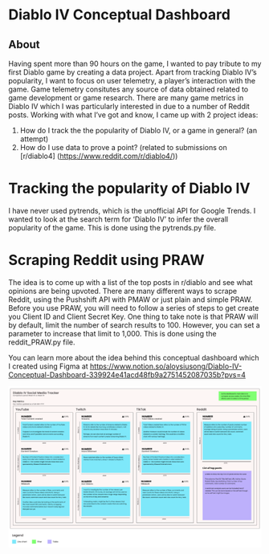 # Diablo IV Conceptual Dashboard

## About 

Having spent more than 90 hours on the game, I wanted to pay tribute to my first Diablo game by creating a data project. Apart from tracking Diablo IV’s popularity, I want to focus on user telemetry, a player’s interaction with the game. Game telemetry consitutes any source of data obtained related to game development or game research. There are many game metrics in Diablo IV which I was particularly interested in due to a number of Reddit posts. Working with what I’ve got and know, I came up with 2 project ideas:

1. How do I track the the popularity of Diablo IV, or a game in general? (an attempt)
2. How do I use data to prove a point? (related to submissions on [r/diablo4] (https://www.reddit.com/r/diablo4/))

# Tracking the popularity of Diablo IV
I have never used pytrends, which is the unofficial API for Google Trends. I wanted to look at the search term for ‘Diablo IV’ to infer the overall popularity of the game. This is done using the pytrends.py file.

# Scraping Reddit using PRAW
The idea is to come up with a list of the top posts in r/diablo and see what opinions are being upvoted. There are many different ways to scrape Reddit, using the Pushshift API with PMAW or just plain and simple PRAW. Before you use PRAW, you will need to follow a series of steps to get create you Client ID and Client Secret Key. One thing to take note is that PRAW will by default, limit the number of search results to 100. However, you can set a parameter to increase that limit to 1,000. This is done using the reddit_PRAW.py file.


You can learn more about the idea behind this conceptual dashboard which I created using Figma at https://www.notion.so/aloysiusong/Diablo-IV-Conceptual-Dashboard-339924e41acd48fb9a2751452087035b?pvs=4

![alt text](https://github.com/alsiusyoong/DiabloIV_conceptual_dashboard/blob/main/DiabloIV_socialMediaTracker.png)
